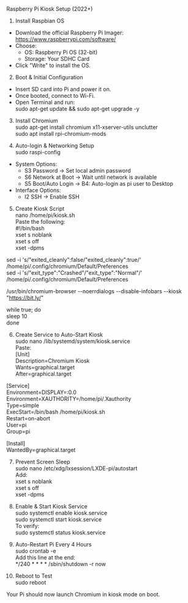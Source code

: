   
Raspberry Pi Kiosk Setup (2022+)  
  
1. Install Raspbian OS  
- Download the official Raspberry Pi Imager: https://www.raspberrypi.com/software/  
- Choose:  
  - OS: Raspberry Pi OS (32-bit)  
  - Storage: Your SDHC Card  
- Click "Write" to install the OS.  
  
2. Boot & Initial Configuration  
- Insert SD card into Pi and power it on.  
- Once booted, connect to Wi-Fi.  
- Open Terminal and run:  
  sudo apt-get update && sudo apt-get upgrade -y  
  
3. Install Chromium  
sudo apt-get install chromium x11-xserver-utils unclutter  
sudo apt install rpi-chromium-mods  
  
4. Auto-login & Networking Setup  
sudo raspi-config  
- System Options:  
  - S3 Password → Set local admin password  
  - S6 Network at Boot → Wait until network is available  
  - S5 Boot/Auto Login → B4: Auto-login as pi user to Desktop  
- Interface Options:  
  - I2 SSH → Enable SSH  
  
5. Create Kiosk Script  
nano /home/pi/kiosk.sh  
Paste the following:  
#!/bin/bash  
xset s noblank  
xset s off  
xset -dpms  
  
sed -i 's/"exited_cleanly":false/"exited_cleanly":true/' /home/pi/.config/chromium/Default/Preferences  
sed -i 's/"exit_type":"Crashed"/"exit_type":"Normal"/' /home/pi/.config/chromium/Default/Preferences  
  
/usr/bin/chromium-browser --noerrdialogs --disable-infobars --kiosk "https://bit.ly/"  
  
while true; do  
  sleep 10  
done  
  
6. Create Service to Auto-Start Kiosk  
sudo nano /lib/systemd/system/kiosk.service  
Paste:  
[Unit]  
Description=Chromium Kiosk  
Wants=graphical.target  
After=graphical.target  
  
[Service]  
Environment=DISPLAY=:0.0  
Environment=XAUTHORITY=/home/pi/.Xauthority  
Type=simple  
ExecStart=/bin/bash /home/pi/kiosk.sh  
Restart=on-abort  
User=pi  
Group=pi  
  
[Install]  
WantedBy=graphical.target  
  
7. Prevent Screen Sleep  
sudo nano /etc/xdg/lxsession/LXDE-pi/autostart  
Add:  
xset s noblank  
xset s off  
xset -dpms  
  
8. Enable & Start Kiosk Service  
sudo systemctl enable kiosk.service  
sudo systemctl start kiosk.service  
To verify:  
sudo systemctl status kiosk.service  
  
9. Auto-Restart Pi Every 4 Hours  
sudo crontab -e  
Add this line at the end:  
*/240 * * * * /sbin/shutdown -r now  
  
10. Reboot to Test  
sudo reboot  
  
Your Pi should now launch Chromium in kiosk mode on boot.  
